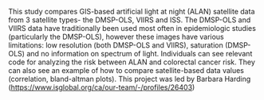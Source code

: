 This study compares GIS-based artificial light at night (ALAN) satellite data from 3 satellite types- the DMSP-OLS, VIIRS and ISS. 
The DMSP-OLS and VIIRS data have traditionally been used most often in epidemiologic studies (particularly the DMSP-OLS), however these images have various limitations: low resolution (both DMSP-OLS and VIIRS), saturation (DMSP-OLS) and no information on spectrum of light.
Individuals can see relevant code for analyzing the risk between ALAN and colorectal cancer risk. They can also see an example of how to compare satellite-based data values (correlation, bland-altman plots).
This project was led by Barbara Harding (https://www.isglobal.org/ca/our-team/-/profiles/26403)
